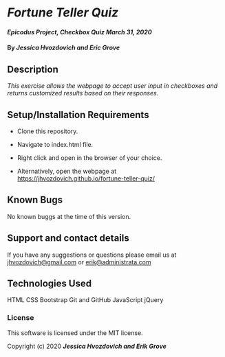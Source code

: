 # _Fortune Teller Quiz_

#### _Epicodus Project, Checkbox Quiz March 31, 2020_

#### By _**Jessica Hvozdovich and Eric Grove**_

## Description

_This exercise allows the webpage to accept user input in checkboxes and returns customized results based on their responses._

## Setup/Installation Requirements

* Clone this repository.
* Navigate to index.html file.
* Right click and open in the browser of your choice.

* Alternatively, open the webpage at https://jhvozdovich.github.io/fortune-teller-quiz/


## Known Bugs

No known buggs at the time of this version.

## Support and contact details

If you have any suggestions or questions please email us at jhvozdovich@gmail.com or erik@administrata.com

## Technologies Used

HTML
CSS
Bootstrap
Git and GitHub
JavaScript
jQuery

### License

This software is licensed under the MIT license.

Copyright (c) 2020 **_Jessica Hvozdovich and Erik Grove_**